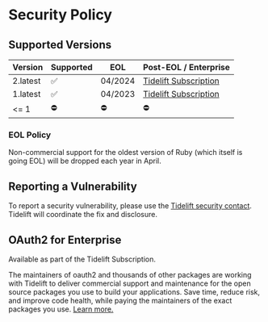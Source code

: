 # Security Policy

## Supported Versions

| Version  | Supported | EOL     | Post-EOL / Enterprise                 |
|----------|-----------|---------|---------------------------------------|
| 2.latest | ✅         | 04/2024 | [Tidelift Subscription][tidelift-ref] |
| 1.latest | ✅         | 04/2023 | [Tidelift Subscription][tidelift-ref] |
| <= 1     | ⛔         | ⛔       | ⛔                                     |

### EOL Policy

Non-commercial support for the oldest version of Ruby (which itself is going EOL) will be dropped each year in April.

## Reporting a Vulnerability

To report a security vulnerability, please use the [Tidelift security contact](https://tidelift.com/security).
Tidelift will coordinate the fix and disclosure.

## OAuth2 for Enterprise

Available as part of the Tidelift Subscription.

The maintainers of oauth2 and thousands of other packages are working with Tidelift to deliver commercial support and maintenance for the open source packages you use to build your applications. Save time, reduce risk, and improve code health, while paying the maintainers of the exact packages you use. [Learn more.][tidelift-ref]

[tidelift-ref]: https://tidelift.com/subscription/pkg/rubygems-oauth2?utm_source=rubygems-oauth2&utm_medium=referral&utm_campaign=enterprise&utm_term=repo
